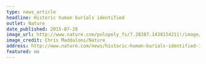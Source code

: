 ```yaml
---
type: news_article
headline: Historic human burials identified
outlet: Nature
date_published: 2015-07-28
image_url: http://www.nature.com/polopoly_fs/7.28387.1438154211!/image/IMG_5151_Archer_1.18079.jpg_gen/derivatives/landscape_630/IMG_5151_Archer_1.18079.jpg
image_credit: Chris Maddaloni/Nature
address: http://www.nature.com/news/historic-human-burials-identified-1.18079
featured: no
---
```


